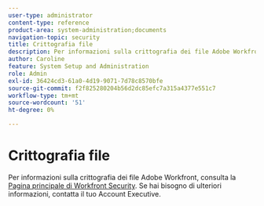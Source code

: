 ```yaml
---
user-type: administrator
content-type: reference
product-area: system-administration;documents
navigation-topic: security
title: Crittografia file
description: Per informazioni sulla crittografia dei file Adobe Workfront, consulta la home page di Workfront Security. Se hai bisogno di ulteriori informazioni, contatta il tuo Account Executive.
author: Caroline
feature: System Setup and Administration
role: Admin
exl-id: 36424cd3-61a0-4d19-9071-7d78c8570bfe
source-git-commit: f2f825280204b56d2dc85efc7a315a4377e551c7
workflow-type: tm+mt
source-wordcount: '51'
ht-degree: 0%

---
```


# Crittografia file

Per informazioni sulla crittografia dei file Adobe Workfront, consulta la [Pagina principale di Workfront Security](https://www.workfront.com/workfront-security). Se hai bisogno di ulteriori informazioni, contatta il tuo Account Executive.
